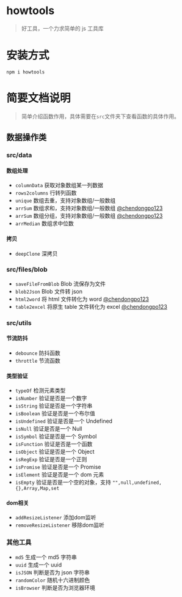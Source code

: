 # howtools

> 好工具，一个力求简单的 js 工具库

# 安装方式

`npm i howtools`

# 简要文档说明

> 简单介绍函数作用，具体需要在`src`文件夹下查看函数的具体作用。

## 数据操作类

### src/data

#### 数组处理

- `columnData` 获取对象数组某一列数据
- `rows2columns` 行转列函数
- `unique` 数组去重，支持对象数组/一般数组
- `arrSum` 数组求和，支持对象数组/一般数组 [@chendongpo123](https://github.com/chendongpo123)
- `arrSum` 数组分组，支持对象数组/一般数组 [@chendongpo123](https://github.com/chendongpo123)
- `arrMedian` 数组求中位数

#### 拷贝

- `deepClone` 深拷贝

### src/files/blob

- `saveFileFromBlob` Blob 流保存为文件
- `blob2Json` Blob 文件转 json
- `html2word` 将 html 文件转化为 word [@chendongpo123](https://github.com/chendongpo123)
- `table2excel` 将原生 table 文件转化为 excel [@chendongpo123](https://github.com/chendongpo123)

### src/utils

#### 节流防抖

- `debounce` 防抖函数
- `throttle` 节流函数

#### 类型验证

- `typeOf` 检测元素类型
- `isNumber` 验证是否是一个数字
- `isString` 验证是否是一个字符串
- `isBoolean` 验证是否是一个布尔值
- `isUndefined` 验证是否是一个 Undefined
- `isNull` 验证是否是一个 Null
- `isSymbol` 验证是否是一个 Symbol
- `isFunction` 验证是否是一个函数
- `isObject` 验证是否是一个 Object
- `isRegExp` 验证是否是一个正则
- `isPromise` 验证是否是一个 Promise
- `isElement` 验证是否是一个 dom 元素
- `isEmpty` 验证是否是一个空的对象，支持 `"",null,undefined,{},Array,Map,set`

#### dom相关
 - `addResizeListener` 添加dom监听
 - `removeResizeListener` 移除dom监听

### 其他工具

- `md5` 生成一个 md5 字符串
- `uuid` 生成一个 uuid
- `isJSON` 判断是否为 json 字符串
- `randomColor` 随机十六进制颜色
- `isBrowser` 判断是否为浏览器环境
